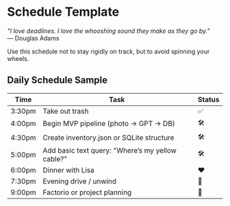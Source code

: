 # Schedule Template

_"I love deadlines. I love the whooshing sound they make as they go by."_  
— Douglas Adams

Use this schedule not to stay rigidly on track, but to avoid spinning your wheels.

## Daily Schedule Sample

| Time     | Task                                                 | Status |
|----------|------------------------------------------------------|--------|
| 3:30pm   | Take out trash                                       | ✅     |
| 4:00pm   | Begin MVP pipeline (photo -> GPT -> DB)             | 🛠️     |
| 4:30pm   | Create inventory.json or SQLite structure            | 🛠️     |
| 5:00pm   | Add basic text query: "Where’s my yellow cable?"     | 🛠️     |
| 6:00pm   | Dinner with Lisa                                      | ❤️     |
| 7:30pm   | Evening drive / unwind                                | 🧃     |
| 9:00pm   | Factorio or project planning                          | 🚀     |
